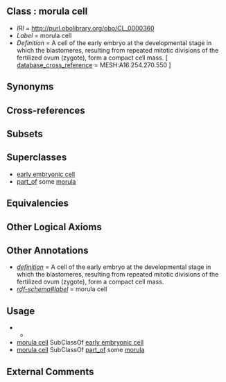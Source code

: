 
## Class : morula cell

 * *IRI* = http://purl.obolibrary.org/obo/CL_0000360
 * *Label* = morula cell
 * *Definition* = A cell of the early embryo at the developmental stage in which the blastomeres, resulting from repeated mitotic divisions of the fertilized ovum (zygote), form a compact cell mass. [ [database_cross_reference](../../ef/oboInOwl#hasDbXref.md) = MESH:A16.254.270.550 ]

## Synonyms


## Cross-references


## Subsets


## Superclasses

 * [early embryonic cell](../../CL/07/CL_0000007.md)
 * [part_of](../../BFO/50/BFO_0000050.md) some [morula](../../UBERON/85/UBERON_0000085.md)

## Equivalencies


## Other Logical Axioms


## Other Annotations

 * *[definition](../../IAO/15/IAO_0000115.md)* = A cell of the early embryo at the developmental stage in which the blastomeres, resulting from repeated mitotic divisions of the fertilized ovum (zygote), form a compact cell mass.
 * *[rdf-schema#label](../../el/rdf-schema#label.md)* = morula cell

## Usage

 * -
 * [morula cell](../../CL/60/CL_0000360.md) SubClassOf [early embryonic cell](../../CL/07/CL_0000007.md)
 * [morula cell](../../CL/60/CL_0000360.md) SubClassOf [part_of](../../BFO/50/BFO_0000050.md) some [morula](../../UBERON/85/UBERON_0000085.md)

## External Comments

